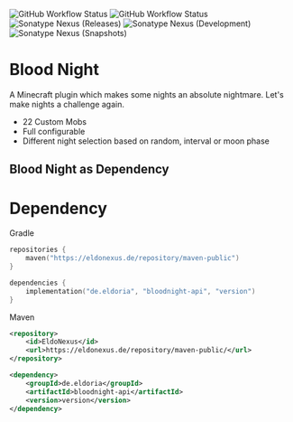 ![GitHub Workflow Status](https://img.shields.io/github/actions/workflow/status/eldoriarpg/BloodNight/publish_to_nexus.yml?style=for-the-badge&label=Publishing)
![GitHub Workflow Status](https://img.shields.io/github/actions/workflow/status/eldoriarpg/BloodNight/verify.yml?style=for-the-badge&label=Building)\
![Sonatype Nexus (Releases)](https://img.shields.io/nexus/maven-releases/de.eldoria/bloodnight-api?label=Release&logo=Release&server=https%3A%2F%2Feldonexus.de&style=for-the-badge)
![Sonatype Nexus (Development)](https://img.shields.io/nexus/maven-dev/de.eldoria/bloodnight-api?label=DEV&logo=Release&server=https%3A%2F%2Feldonexus.de&style=for-the-badge)
![Sonatype Nexus (Snapshots)](https://img.shields.io/nexus/s/de.eldoria/bloodnight-api?color=orange&label=Snapshot&server=https%3A%2F%2Feldonexus.de&style=for-the-badge)

# Blood Night

A Minecraft plugin which makes some nights an absolute nightmare. Let's make nights a challenge again.

- 22 Custom Mobs
- Full configurable
- Different night selection based on random, interval or moon phase

## Blood Night as Dependency

# Dependency
Gradle
``` kotlin
repositories {
    maven("https://eldonexus.de/repository/maven-public")
}

dependencies {
    implementation("de.eldoria", "bloodnight-api", "version")
}
```

Maven
``` xml
<repository>
    <id>EldoNexus</id>
    <url>https://eldonexus.de/repository/maven-public/</url>
</repository>

<dependency>
    <groupId>de.eldoria</groupId>
    <artifactId>bloodnight-api</artifactId>
    <version>version</version>
</dependency>
```
